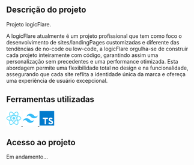 ## Descrição do projeto

<p align="justify">
 Projeto logicFlare.

A logicFlare atualmente é um projeto profissional que tem como foco o desenvolvimento de sites/landingPages customizadas e diferente das tendências de no-code ou low-code, a logicFlare orgulha-se de construir cada projeto inteiramente com código, garantindo assim uma personalização sem precedentes e uma performance otimizada. Esta abordagem permite uma flexibilidade total no design e na funcionalidade, assegurando que cada site reflita a identidade única da marca e ofereça uma experiência de usuário excepcional.

</p>

## Ferramentas utilizadas

<a href="https://react.dev/" target="_blank"> 
  <img 
    src="https://github.com/devicons/devicon/blob/master/icons/react/react-original.svg" 
    alt="ReactJS"
    width="40"
    height="40"
  /> 
</a> 
<a href="https://tailwindcss.com/" target="_blank"> 
  <img 
    src="https://github.com/devicons/devicon/blob/master/icons/tailwindcss/tailwindcss-original.svg" 
    alt="TailwindCSS" 
    width="40" 
    height="40"
  />
</a> 
<a href="https://www.typescriptlang.org/" target="_blank"> 
  <img 
    src="https://github.com/devicons/devicon/blob/master/icons/typescript/typescript-original.svg" 
    alt="TypeScript"
    width="40"
    height="40"
  />
</a>

###

## Acesso ao projeto

Em andamento...
